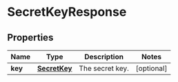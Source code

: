 
# SecretKeyResponse

## Properties
Name | Type | Description | Notes
------------ | ------------- | ------------- | -------------
**key** | [**SecretKey**](SecretKey.md) | The secret key. |  [optional]



